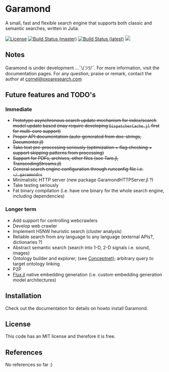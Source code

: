 # Garamond

A small, fast and flexible search engine that supports both classic and semantic searches, written in Julia.

[![License](http://img.shields.io/badge/license-MIT-brightgreen.svg?style=flat)](LICENSE.md) 
[![Build Status (master)](https://travis-ci.com/zgornel/Garamond.jl.svg?token=8HcgFtAjpxwpdXiu8Fon&branch=master)](https://travis-ci.com/zgornel/Garamond.jl)
[![Build Status (latest)](https://travis-ci.com/zgornel/Garamond.jl.svg?token=8HcgFtAjpxwpdXiu8Fon&branch=latest)](https://travis-ci.com/zgornel/Garamond.jl)
[![](https://img.shields.io/badge/docs-dev-blue.svg)](https://zgornel.github.io/Garamond.jl/dev)


## Notes
Garamond is under development ...¯\\_(ツ)_/¯. For more information, visit the documentation pages. For any question, praise or remark, contact the author at cornel@oxoaresearch.com


## Future features and TODO's

### Immediate
- ~~Prototype asynchronous search update mechanism for index/search model update based (may require developing `DispatcherCache.jl` first for multi-core support)~~
- ~~Proper API documentation (auto-generated from doc-strings, Documenter.jl)~~
- ~~Take text pre-processing seriously (optimization + flag checking + support skipping patterns from processing)~~
- ~~Support for PDFs, archives, other files (see Taro.jl, TranscodingStreams.jl)~~
- ~~General search engine configuration through runconfig file i.e. `~/.garamondrc`~~
- Minimalistic HTTP server (new package GaramondHTTPServer.jl ?)
- Take testing seriously
- Fat binary compilation (i.e. have one binary for the whole search engine, including dependencies)

### Longer term
- Add support for controlling webcrawlers
- Develop web crawler
- Implement HSNW heuristic search (cluster analysis)
- Reliable search from any language to any language (external APIs?, dictionaries ?)
- Abstract semantic search (search into 1-D, 2-D signals i.e. sound, images)
- Ontology builder and explorer; (see [Conceptnet](https://github.com/commonsense/conceptnet5)); arbitrary query to target ontology linking
- P2P
- [Flux.jl](https://github.com/FluxML/Flux.jl) native embedding generation (i.e. custom embedding generation model architectures)


## Installation
Check out the documentation for details on howto install Garamond.


## License
This code has an MIT license and therefore it is free.


## References
No references so far :)
